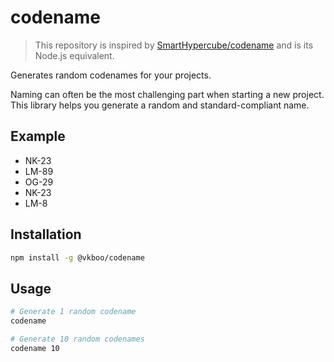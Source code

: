 # codename

> This repository is inspired by [SmartHypercube/codename](https://github.com/SmartHypercube/codename) and is its Node.js equivalent.

Generates random codenames for your projects.

Naming can often be the most challenging part when starting a new project. This library helps you generate a random and standard-compliant name.

## Example
- NK-23
- LM-89
- OG-29
- NK-23
- LM-8

## Installation

```bash
npm install -g @vkboo/codename
```
## Usage

```bash
# Generate 1 random codename
codename

# Generate 10 random codenames
codename 10
```